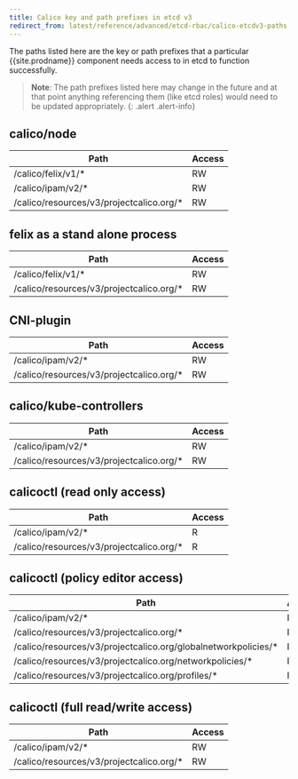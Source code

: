 ```yaml
---
title: Calico key and path prefixes in etcd v3
redirect_from: latest/reference/advanced/etcd-rbac/calico-etcdv3-paths
---
```


The paths listed here are the key or path prefixes that a particular {{site.prodname}}
component needs access to in etcd to function successfully.

> **Note**: The path prefixes listed here may change in the future and at that point anything
> referencing them (like etcd roles) would need to be updated appropriately.
{: .alert .alert-info}


## calico/node

| Path                                      | Access |
|-------------------------------------------|--------|
| /calico/felix/v1/\*                       |   RW   |
| /calico/ipam/v2/\*                        |   RW   |
| /calico/resources/v3/projectcalico.org/\* |   RW   |

## felix as a stand alone process

| Path                                      | Access |
|-------------------------------------------|--------|
| /calico/felix/v1/\*                       |   RW   |
| /calico/resources/v3/projectcalico.org/\* |   RW   |

## CNI-plugin

| Path                                      | Access |
|-------------------------------------------|--------|
| /calico/ipam/v2/\*                        |   RW   |
| /calico/resources/v3/projectcalico.org/\* |   RW   |

## calico/kube-controllers

| Path                                      | Access |
|-------------------------------------------|--------|
| /calico/ipam/v2/\*                        |   RW   |
| /calico/resources/v3/projectcalico.org/\* |   RW   |

## calicoctl (read only access)

| Path                                      | Access |
|-------------------------------------------|--------|
| /calico/ipam/v2/\*                        |   R    |
| /calico/resources/v3/projectcalico.org/\* |   R    |

## calicoctl (policy editor access)

| Path                                                            | Access |
|-----------------------------------------------------------------|--------|
| /calico/ipam/v2/\*                                              |   R    |
| /calico/resources/v3/projectcalico.org/\*                       |   R    |
| /calico/resources/v3/projectcalico.org/globalnetworkpolicies/\* |   RW   |
| /calico/resources/v3/projectcalico.org/networkpolicies/\*       |   RW   |
| /calico/resources/v3/projectcalico.org/profiles/\*              |   RW   |

## calicoctl (full read/write access)

| Path                                      | Access |
|-------------------------------------------|--------|
| /calico/ipam/v2/\*                        |   RW   |
| /calico/resources/v3/projectcalico.org/\* |   RW   |
